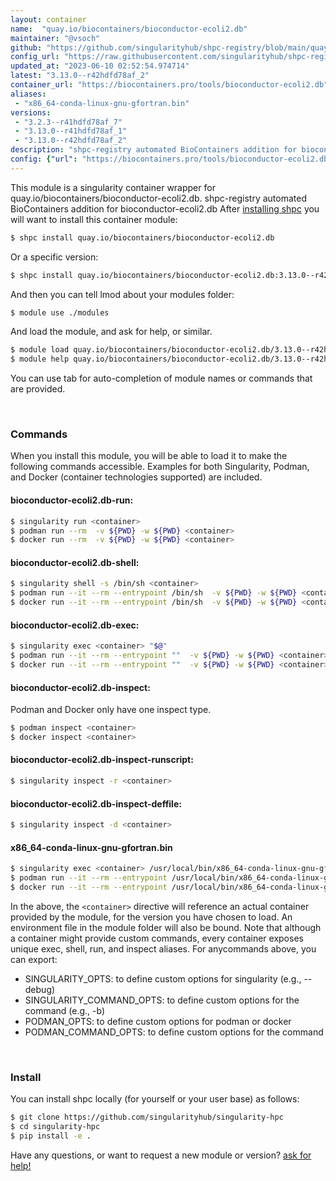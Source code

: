 ```yaml
---
layout: container
name:  "quay.io/biocontainers/bioconductor-ecoli2.db"
maintainer: "@vsoch"
github: "https://github.com/singularityhub/shpc-registry/blob/main/quay.io/biocontainers/bioconductor-ecoli2.db/container.yaml"
config_url: "https://raw.githubusercontent.com/singularityhub/shpc-registry/main/quay.io/biocontainers/bioconductor-ecoli2.db/container.yaml"
updated_at: "2023-06-10 02:52:54.974714"
latest: "3.13.0--r42hdfd78af_2"
container_url: "https://biocontainers.pro/tools/bioconductor-ecoli2.db"
aliases:
 - "x86_64-conda-linux-gnu-gfortran.bin"
versions:
 - "3.2.3--r41hdfd78af_7"
 - "3.13.0--r41hdfd78af_1"
 - "3.13.0--r42hdfd78af_2"
description: "shpc-registry automated BioContainers addition for bioconductor-ecoli2.db"
config: {"url": "https://biocontainers.pro/tools/bioconductor-ecoli2.db", "maintainer": "@vsoch", "description": "shpc-registry automated BioContainers addition for bioconductor-ecoli2.db", "latest": {"3.13.0--r42hdfd78af_2": "sha256:9bd0822a69ccf45802be4d228c9d9af6200ad0fee5a207cb4da8ff0b9cc13101"}, "tags": {"3.2.3--r41hdfd78af_7": "sha256:2b301fca27e2e30311e04769855445a241c1bb21276331f19558848271cca733", "3.13.0--r41hdfd78af_1": "sha256:6067fecb3110eb9e76bcb9b8bd0148319cef1d79e2d0af3b0c057017fff4d6c8", "3.13.0--r42hdfd78af_2": "sha256:9bd0822a69ccf45802be4d228c9d9af6200ad0fee5a207cb4da8ff0b9cc13101"}, "docker": "quay.io/biocontainers/bioconductor-ecoli2.db", "aliases": {"x86_64-conda-linux-gnu-gfortran.bin": "/usr/local/bin/x86_64-conda-linux-gnu-gfortran.bin"}}
---
```


This module is a singularity container wrapper for quay.io/biocontainers/bioconductor-ecoli2.db.
shpc-registry automated BioContainers addition for bioconductor-ecoli2.db
After [installing shpc](#install) you will want to install this container module:


```bash
$ shpc install quay.io/biocontainers/bioconductor-ecoli2.db
```

Or a specific version:

```bash
$ shpc install quay.io/biocontainers/bioconductor-ecoli2.db:3.13.0--r42hdfd78af_2
```

And then you can tell lmod about your modules folder:

```bash
$ module use ./modules
```

And load the module, and ask for help, or similar.

```bash
$ module load quay.io/biocontainers/bioconductor-ecoli2.db/3.13.0--r42hdfd78af_2
$ module help quay.io/biocontainers/bioconductor-ecoli2.db/3.13.0--r42hdfd78af_2
```

You can use tab for auto-completion of module names or commands that are provided.

<br>

### Commands

When you install this module, you will be able to load it to make the following commands accessible.
Examples for both Singularity, Podman, and Docker (container technologies supported) are included.

#### bioconductor-ecoli2.db-run:

```bash
$ singularity run <container>
$ podman run --rm  -v ${PWD} -w ${PWD} <container>
$ docker run --rm  -v ${PWD} -w ${PWD} <container>
```

#### bioconductor-ecoli2.db-shell:

```bash
$ singularity shell -s /bin/sh <container>
$ podman run --it --rm --entrypoint /bin/sh  -v ${PWD} -w ${PWD} <container>
$ docker run --it --rm --entrypoint /bin/sh  -v ${PWD} -w ${PWD} <container>
```

#### bioconductor-ecoli2.db-exec:

```bash
$ singularity exec <container> "$@"
$ podman run --it --rm --entrypoint ""  -v ${PWD} -w ${PWD} <container> "$@"
$ docker run --it --rm --entrypoint ""  -v ${PWD} -w ${PWD} <container> "$@"
```

#### bioconductor-ecoli2.db-inspect:

Podman and Docker only have one inspect type.

```bash
$ podman inspect <container>
$ docker inspect <container>
```

#### bioconductor-ecoli2.db-inspect-runscript:

```bash
$ singularity inspect -r <container>
```

#### bioconductor-ecoli2.db-inspect-deffile:

```bash
$ singularity inspect -d <container>
```


#### x86_64-conda-linux-gnu-gfortran.bin

```bash
$ singularity exec <container> /usr/local/bin/x86_64-conda-linux-gnu-gfortran.bin
$ podman run --it --rm --entrypoint /usr/local/bin/x86_64-conda-linux-gnu-gfortran.bin   -v ${PWD} -w ${PWD} <container> -c " $@"
$ docker run --it --rm --entrypoint /usr/local/bin/x86_64-conda-linux-gnu-gfortran.bin   -v ${PWD} -w ${PWD} <container> -c " $@"
```



In the above, the `<container>` directive will reference an actual container provided
by the module, for the version you have chosen to load. An environment file in the
module folder will also be bound. Note that although a container
might provide custom commands, every container exposes unique exec, shell, run, and
inspect aliases. For anycommands above, you can export:

 - SINGULARITY_OPTS: to define custom options for singularity (e.g., --debug)
 - SINGULARITY_COMMAND_OPTS: to define custom options for the command (e.g., -b)
 - PODMAN_OPTS: to define custom options for podman or docker
 - PODMAN_COMMAND_OPTS: to define custom options for the command

<br>

### Install

You can install shpc locally (for yourself or your user base) as follows:

```bash
$ git clone https://github.com/singularityhub/singularity-hpc
$ cd singularity-hpc
$ pip install -e .
```

Have any questions, or want to request a new module or version? [ask for help!](https://github.com/singularityhub/singularity-hpc/issues)